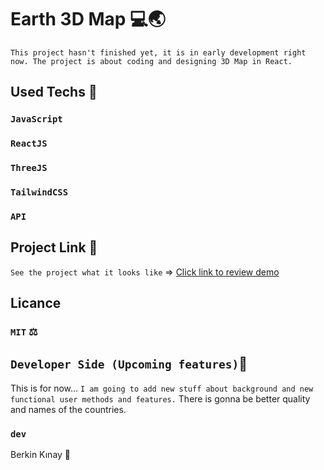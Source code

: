# Earth 3D Map 💻🌏
`This project hasn't finished yet, it is in early development right now. The project is about coding and designing 3D Map in React.`

## Used Techs 🥰

### `JavaScript`
### `ReactJS`
### `ThreeJS`
### `TailwindCSS`
### `API`


## Project Link 🔭

`See the project what it looks like` => [Click link to review demo](https://3d-earth-map.vercel.app/)

## Licance
### `MIT` ⚖️

## `Developer Side (Upcoming features)`💫
This is for now...  `I am going to add new stuff about background and new functional user methods and features.` There is gonna be better quality and names of the countries.

### `dev`
Berkin Kınay 👤
